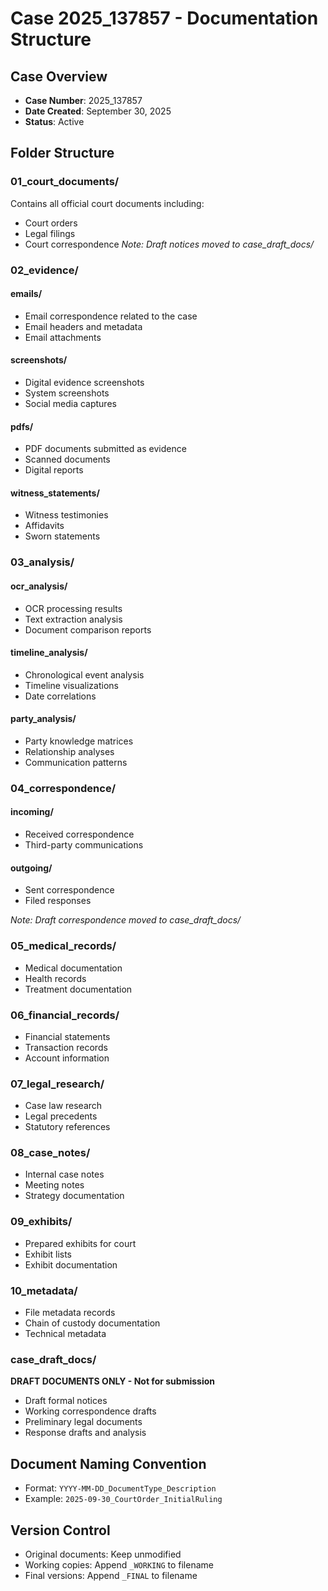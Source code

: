 # Case 2025_137857 - Documentation Structure

## Case Overview
- **Case Number**: 2025_137857
- **Date Created**: September 30, 2025
- **Status**: Active

## Folder Structure

### 01_court_documents/
Contains all official court documents including:
- Court orders
- Legal filings
- Court correspondence
*Note: Draft notices moved to case_draft_docs/*

### 02_evidence/
#### emails/
- Email correspondence related to the case
- Email headers and metadata
- Email attachments

#### screenshots/
- Digital evidence screenshots
- System screenshots
- Social media captures

#### pdfs/
- PDF documents submitted as evidence
- Scanned documents
- Digital reports

#### witness_statements/
- Witness testimonies
- Affidavits
- Sworn statements

### 03_analysis/
#### ocr_analysis/
- OCR processing results
- Text extraction analysis
- Document comparison reports

#### timeline_analysis/
- Chronological event analysis
- Timeline visualizations
- Date correlations

#### party_analysis/
- Party knowledge matrices
- Relationship analyses
- Communication patterns

### 04_correspondence/
#### incoming/
- Received correspondence
- Third-party communications

#### outgoing/
- Sent correspondence
- Filed responses

*Note: Draft correspondence moved to case_draft_docs/*

### 05_medical_records/
- Medical documentation
- Health records
- Treatment documentation

### 06_financial_records/
- Financial statements
- Transaction records
- Account information

### 07_legal_research/
- Case law research
- Legal precedents
- Statutory references

### 08_case_notes/
- Internal case notes
- Meeting notes
- Strategy documentation

### 09_exhibits/
- Prepared exhibits for court
- Exhibit lists
- Exhibit documentation

### 10_metadata/
- File metadata records
- Chain of custody documentation
- Technical metadata

### case_draft_docs/
**DRAFT DOCUMENTS ONLY - Not for submission**
- Draft formal notices
- Working correspondence drafts
- Preliminary legal documents
- Response drafts and analysis

## Document Naming Convention
- Format: `YYYY-MM-DD_DocumentType_Description`
- Example: `2025-09-30_CourtOrder_InitialRuling`

## Version Control
- Original documents: Keep unmodified
- Working copies: Append `_WORKING` to filename
- Final versions: Append `_FINAL` to filename